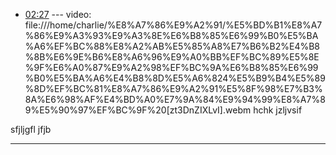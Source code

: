 
- [02:27](file:///home/charlie/%E8%A7%86%E9%A2%91/%E5%BD%B1%E8%A7%86%E9%A3%93%E9%A3%8E%E6%B8%85%E6%99%B0%E5%BA%A6%EF%BC%88%E8%A2%AB%E5%85%A8%E7%B6%B2%E4%B8%8B%E6%9E%B6%E8%A6%96%E9%A0%BB%EF%BC%89%E5%8E%9F%E6%A0%87%E9%A2%98%EF%BC%9A%E6%B8%85%E6%99%B0%E5%BA%A6%E4%B8%8D%E5%A6%824%E5%B9%B4%E5%89%8D%EF%BC%81%E8%A7%86%E9%A2%91%E5%8F%98%E7%B3%8A%E6%98%AF%E4%BD%A0%E7%9A%84%E9%94%99%E8%A7%89%E5%90%97%EF%BC%9F%20[zt3DnZIXLvI].webm#t=02:27.50) ---
video: file:///home/charlie/%E8%A7%86%E9%A2%91/%E5%BD%B1%E8%A7%86%E9%A3%93%E9%A3%8E%E6%B8%85%E6%99%B0%E5%BA%A6%EF%BC%88%E8%A2%AB%E5%85%A8%E7%B6%B2%E4%B8%8B%E6%9E%B6%E8%A6%96%E9%A0%BB%EF%BC%89%E5%8E%9F%E6%A0%87%E9%A2%98%EF%BC%9A%E6%B8%85%E6%99%B0%E5%BA%A6%E4%B8%8D%E5%A6%824%E5%B9%B4%E5%89%8D%EF%BC%81%E8%A7%86%E9%A2%91%E5%8F%98%E7%B3%8A%E6%98%AF%E4%BD%A0%E7%9A%84%E9%94%99%E8%A7%89%E5%90%97%EF%BC%9F%20[zt3DnZIXLvI].webm
hchk  jzljvsif

sfjljgfl jfjb


---
